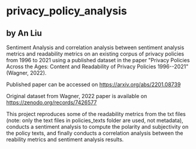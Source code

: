 # privacy_policy_analysis
## by An Liu
Sentiment Analysis and correlation analysis between sentiment analysis metrics and readability metrics on an existing corpus of privacy policies from 1996 to 2021 using a published dataset in the paper "Privacy Policies Across the Ages: Content and Readability of Privacy Policies 1996--2021" (Wagner, 2022).  

Published paper can be accessed on https://arxiv.org/abs/2201.08739  

Original dataset from Wagner, 2022 paper is available on https://zenodo.org/records/7426577  

This project reproduces some of the readability metrics from the txt files (note: only the text files in policies_texts folder are used, not metadata), conducts a sentiment analysis to compute the polarity and subjectivity on the policy texts, and finally conducts a correlation analysis between the reability metrics and sentiment analysis results.  
